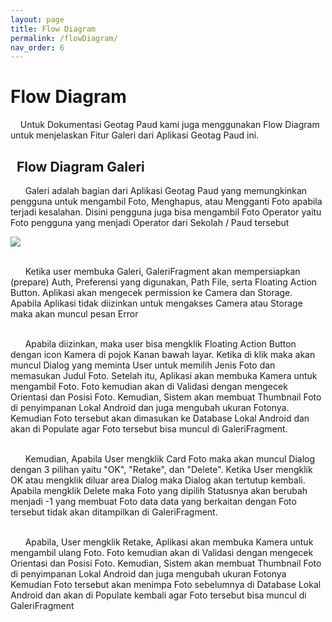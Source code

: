 ```yaml
---
layout: page
title: Flow Diagram
permalink: /flowDiagram/
nav_order: 6
---
```


# Flow Diagram 
&nbsp; &nbsp; Untuk Dokumentasi Geotag Paud kami juga menggunakan Flow Diagram untuk menjelaskan Fitur Galeri dari Aplikasi Geotag Paud ini. 

## &nbsp; Flow Diagram Galeri <br/>
 &nbsp; &nbsp; &nbsp; Galeri adalah bagian dari Aplikasi Geotag Paud yang memungkinkan pengguna untuk mengambil Foto,
 Menghapus, atau Mengganti Foto apabila terjadi kesalahan. Disini pengguna juga bisa mengambil Foto Operator yaitu Foto pengguna
 yang menjadi Operator dari Sekolah / Paud tersebut<br/>

<img src="{{site.baseurl}}/assets/image/GaleriFlow.jpeg">

<!--<br/> &nbsp; &nbsp; &nbsp; Ketika membuka Galeri, GaleriFragment akan mempersiapkan (prepare) beberapa hal terlebih dahulu seperti mempersiapkan 
Auth,Preferensi,Floating Action Button, serta Path penyimpanan Foto. Foto yang diambil akan tersimpan di penyimpanan Lokal Android. 

<br/> &nbsp; &nbsp; &nbsp; Ketika Pengguna mengambil Foto maka Foto akan tersimpan sesuai dengan Path yang ditentukan. Ketika User mengganti / retake Foto maka Foto yang sebelumnya akan diganti dengan Foto yang diambil ulang. Sementara ketika user menghapus / Delete Foto maka Status Foto akan diubah menjadi -1 agar Foto tidak ditampilkan di Galeri Geotag Paud.<br/><br/>-->


<br/> &nbsp; &nbsp; &nbsp; Ketika user membuka Galeri, GaleriFragment akan mempersiapkan (prepare) Auth, Preferensi yang digunakan, Path File, serta Floating Action Button. Aplikasi akan mengecek permission ke Camera dan Storage. Apabila Aplikasi tidak diizinkan untuk mengakses Camera atau Storage maka akan muncul pesan Error<br/> 

<br/> &nbsp; &nbsp; &nbsp; Apabila diizinkan, maka user bisa mengklik Floating Action Button dengan icon Kamera di pojok Kanan bawah layar. Ketika di klik maka akan muncul Dialog yang meminta User untuk memilih Jenis Foto dan memasukan Judul Foto. Setelah itu, Aplikasi akan membuka Kamera untuk mengambil Foto. Foto kemudian akan di Validasi dengan mengecek Orientasi dan Posisi Foto. Kemudian, Sistem akan membuat Thumbnail Foto di penyimpanan Lokal Android dan juga mengubah ukuran Fotonya. Kemudian Foto tersebut akan dimasukan ke Database Lokal Android dan akan di Populate agar Foto tersebut bisa muncul di GaleriFragment.<br/>

<br/> &nbsp; &nbsp; &nbsp; Kemudian, Apabila User mengklik Card Foto maka akan muncul Dialog dengan 3 pilihan yaitu "OK", "Retake", dan "Delete". Ketika User mengklik OK atau mengklik diluar area Dialog maka Dialog akan tertutup kembali. Apabila mengklik Delete maka Foto yang dipilih Statusnya akan berubah menjadi -1 yang membuat Foto data data yang berkaitan dengan Foto tersebut tidak akan ditampilkan di GaleriFragment.<br/> 


<br/> &nbsp; &nbsp; &nbsp; Apabila, User mengklik Retake, Aplikasi akan membuka Kamera untuk mengambil ulang Foto. Foto kemudian akan di Validasi dengan mengecek Orientasi dan Posisi Foto. Kemudian, Sistem akan membuat Thumbnail Foto di penyimpanan Lokal Android dan juga mengubah ukuran Fotonya Kemudian Foto tersebut akan menimpa Foto sebelumnya di Database Lokal Android dan akan di Populate kembali agar Foto tersebut bisa muncul di GaleriFragment<br/>
<br/>

